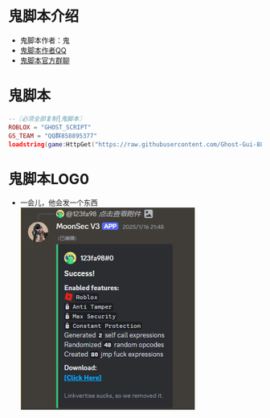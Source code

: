 # 鬼脚本介绍
 * 鬼脚本作者：鬼
 * [鬼脚本作者QQ](https://qm.qq.com/q/IZRWf2X4ye)
 * [鬼脚本官方群聊](https://qm.qq.com/q/SgjAeSuXKY)
# 鬼脚本
```lua
--〖必须全部复制┇鬼脚本〗
ROBLOX = "GHOST_SCRIPT"
GS_TEAM = "QQ群858895377"
loadstring(game:HttpGet("https://raw.githubusercontent.com/Ghost-Gui-888/Ghost-Script/main/QQ858895377"))()
```
# 鬼脚本LOG0
* 一会儿，他会发一个东西 ![图片](https://raw.githubusercontent.com/renlua/Script-Tutorial/refs/heads/main/QQ20250118-164510.png)
  
